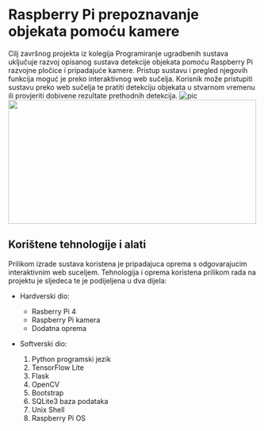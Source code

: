 # Raspberry Pi prepoznavanje objekata pomoću kamere

Cilj završnog projekta iz kolegija Programiranje ugradbenih sustava uključuje razvoj opisanog sustava detekcije objekata pomoću Raspberry Pi razvojne pločice i pripadajuće kamere. Pristup sustavu i pregled njegovih funkcija moguć je preko interaktivnog web sučelja. Korisnik može pristupiti sustavu preko web sučelja te pratiti detekciju objekata u stvarnom vremenu ili provjeriti dobivene rezultate prethodnih detekcija.
![pic](https://i.postimg.cc/wMFjzW1X/361081553-7040259486004540-8415589241710469645-n.png)
<img src="https://i.postimg.cc/wMFjzW1X/361081553-7040259486004540-8415589241710469645-n.png" width="500" height="250">

## Korištene tehnologije i alati 

Prilikom izrade sustava koristena je pripadajuca oprema s odgovarajucim interaktivnim
web suceljem. Tehnologija i oprema koristena prilikom rada na projektu je sljedeca te je
podijeljena u dva dijela:

+ Hardverski dio:
    + Rasberry Pi 4
    + Raspberry Pi kamera
    + Dodatna oprema

+ Softverski dio:
    1.  Python programski jezik
    2.  TensorFlow Lite
    3.  Flask
    4.  OpenCV
    5.  Bootstrap
    6.  SQLite3 baza podataka
    7.  Unix Shell
    8.  Raspberry Pi OS
